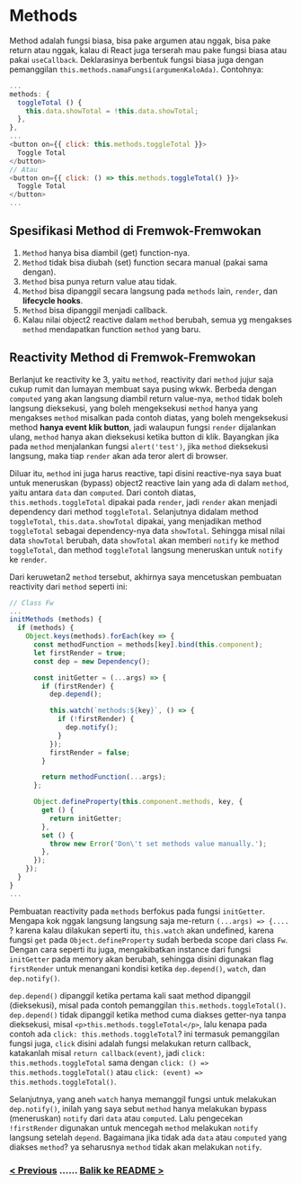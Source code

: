 # Methods
Method adalah fungsi biasa, bisa pake argumen atau nggak, bisa pake return atau nggak, kalau
di React juga terserah mau pake fungsi biasa atau pakai `useCallback`. Deklarasinya berbentuk
fungsi biasa juga dengan pemanggilan `this.methods.namaFungsi(argumenKaloAda)`. Contohnya:

```js
...
methods: {
  toggleTotal () {
    this.data.showTotal = !this.data.showTotal;
  },
},
...
<button on={{ click: this.methods.toggleTotal }}>
  Toggle Total
</button>
// Atau
<button on={{ click: () => this.methods.toggleTotal() }}>
  Toggle Total
</button>
...
```

## Spesifikasi Method di Fremwok-Fremwokan

1. `Method` hanya bisa diambil (get) function-nya.
2. `Method` tidak bisa diubah (set) function secara manual (pakai sama dengan).
3. `Method` bisa punya return value atau tidak.
4. `Method` bisa dipanggil secara langsung pada `methods` lain, `render`, dan **lifecycle hooks**.
5. `Method` bisa dipanggil menjadi callback.
6. Kalau nilai object2 reactive dalam `method` berubah, semua yg mengakses `method` mendapatkan function
`method` yang baru.

## Reactivity Method di Fremwok-Fremwokan

Berlanjut ke reactivity ke 3, yaitu `method`, reactivity dari `method` jujur saja cukup rumit dan lumayan
membuat saya pusing wkwk. Berbeda dengan `computed` yang akan langsung diambil return value-nya, `method`
tidak boleh langsung dieksekusi, yang boleh mengeksekusi `method` hanya yang mengakses `method` misalkan
pada contoh diatas, yang boleh mengeksekusi method **hanya event klik button**, jadi walaupun fungsi `render`
dijalankan ulang, `method` hanya akan dieksekusi ketika button di klik. Bayangkan jika pada `method` menjalankan
fungsi `alert('test')`, jika `method` dieksekusi langsung, maka tiap `render` akan ada teror alert di browser.

Diluar itu, `method` ini juga harus reactive, tapi disini reactive-nya saya buat untuk meneruskan (bypass)
object2 reactive lain yang ada di dalam `method`, yaitu antara `data` dan `computed`. Dari contoh diatas,
`this.methods.toggleTotal` dipakai pada `render`, jadi `render` akan menjadi dependency dari method `toggleTotal`.
Selanjutnya didalam method `toggleTotal`,  `this.data.showTotal` dipakai, yang menjadikan method `toggleTotal`
sebagai dependency-nya data `showTotal`. Sehingga misal nilai data `showTotal` berubah, data `showTotal` akan
memberi `notify` ke method `toggleTotal`, dan method `toggleTotal` langsung meneruskan untuk `notify` ke `render`.

Dari keruwetan2 `method` tersebut, akhirnya saya mencetuskan pembuatan reactivity dari `method` seperti ini:

```js
// Class Fw
...
initMethods (methods) {
  if (methods) {
    Object.keys(methods).forEach(key => {
      const methodFunction = methods[key].bind(this.component);
      let firstRender = true;
      const dep = new Dependency();

      const initGetter = (...args) => {
        if (firstRender) {
          dep.depend();

          this.watch(`methods:${key}`, () => {
            if (!firstRender) {
              dep.notify();
            }
          });
          firstRender = false;
        }

        return methodFunction(...args);
      };

      Object.defineProperty(this.component.methods, key, {
        get () {
          return initGetter;
        },
        set () {
          throw new Error('Don\'t set methods value manually.');
        },
      });
    });
  }
}
...
```

Pembuatan reactivity pada `methods` berfokus pada fungsi `initGetter`. Mengapa kok nggak langsung langsung saja
me-return `(...args) => {....` ? karena kalau dilakukan seperti itu, `this.watch` akan undefined, karena fungsi
`get` pada `Object.defineProperty` sudah berbeda scope dari class `Fw`. Dengan cara seperti itu juga, mengakibatkan
instance dari fungsi `initGetter` pada memory akan berubah, sehingga disini digunakan flag `firstRender` untuk
menangani kondisi ketika `dep.depend()`, `watch`, dan `dep.notify()`.

`dep.depend()` dipanggil ketika pertama kali saat method dipanggil (dieksekusi), misal pada contoh pemanggilan
`this.methods.toggleTotal()`. `dep.depend()` tidak dipanggil ketika method cuma diakses getter-nya tanpa dieksekusi,
misal `<p>this.methods.toggleTotal</p>`, lalu kenapa pada contoh ada `click: this.methods.toggleTotal`? ini termasuk
pemanggilan fungsi juga, `click` disini adalah fungsi melakukan return callback, katakanlah misal `return callback(event)`,
jadi `click: this.methods.toggleTotal` sama dengan `click: () => this.methods.toggleTotal()` atau `click: (event) => this.methods.toggleTotal()`.

Selanjutnya, yang aneh `watch` hanya memanggil fungsi untuk melakukan `dep.notify()`, inilah yang saya sebut
`method` hanya melakukan bypass (meneruskan) `notify` dari `data` atau `computed`. Lalu pengecekan `!firstRender`
digunakan untuk mencegah `method` melakukan `notify` langsung setelah `depend`. Bagaimana jika tidak ada `data`
atau `computed` yang diakses `method`? ya seharusnya `method` tidak akan melakukan `notify`.

### [< Previous](./computed.md) ...... [Balik ke README >](../README.md)
